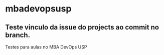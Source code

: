 # mbadevopsusp
## Teste vinculo da issue do projects ao commit no branch.
Testes para aulas no MBA DevOps USP
